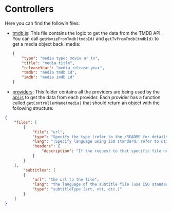 # Controllers

Here you can find the followin files:

- [tmdb.js](../helpers/tmdb.js): This file contains the logic to get the data from the TMDB API. You can call `getMovieFromTmdb(tmdbId)` and `getTvFromTmdb(tmdbId)` to get a media object back.
    media:
    ```json
    {
        "type": "media type: movie or tv",
        "title": "media title",
        "releaseYear": "media release year",
        "tmdb": "media tmdb id",
        "imdb": "media imdb id"
    }
    ```

- [providers](./providers/): This folder contains all the providers are being used by the [api.js](../api.js) to get the data from each provider. Each provider has a function called `getControllerName(media)` that should return an object with the following structure:

```json
{
    "files": [
        {
            "file": "url",
            "type": "Specify the type (refer to the /README for details)",
            "lang": "(Specify language using ISO standard; refer to utils/languages.js for available languages)",
            "headers": {
                "description": "If the request to that specific file needs headers (i.e. cookies), specify them here"
            }
        }
    ],
        "subtitles": [
        {
            "url": "the url to the file",
            "lang": "the language of the subtitle file (use ISO standard)",
            "type": "subtitleType (srt, vtt, etc.)"
        }
    ]
}
```